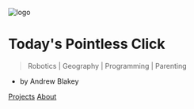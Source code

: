 <!-- _coverpage.md -->

![logo](/assets/cursor.png)

# Today's Pointless Click

> Robotics | Geography | Programming | Parenting

- by Andrew Blakey

[Projects](/projects/index)
[About](/about)

